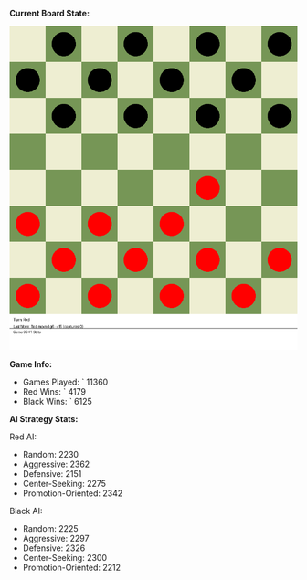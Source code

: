 
**Current Board State:**  
<!-- START_GIF -->
![Checkers Game](./checkers_game.gif)
<!-- END_GIF -->

**Game Info:**  
- Games Played: `<!-- GAMES_PLAYED --> 11360
- Red Wins: `<!-- RED_WINS --> 4179
- Black Wins: `<!-- BLACK_WINS --> 6125

<!-- AI_STATS -->
**AI Strategy Stats:**

Red AI:
- Random: 2230
- Aggressive: 2362
- Defensive: 2151
- Center-Seeking: 2275
- Promotion-Oriented: 2342

Black AI:
- Random: 2225
- Aggressive: 2297
- Defensive: 2326
- Center-Seeking: 2300
- Promotion-Oriented: 2212
